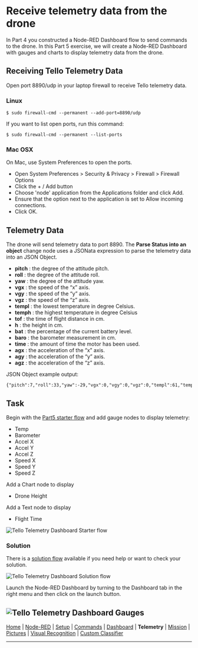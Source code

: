 # Receive telemetry data from the drone
In Part 4 you constructed a Node-RED Dashboard flow to send commands to the drone. In this Part 5 exercise, we will create a Node-RED Dashboard with gauges and charts to display telemetry data from the drone.

## Receiving Tello Telemetry Data

Open port 8890/udp in your laptop firewall to receive Tello telemetry data.

### Linux
```
$ sudo firewall-cmd --permanent --add-port=8890/udp
```

If you want to list open ports, run this command:
```
$ sudo firewall-cmd --permanent --list-ports
```

### Mac OSX
On Mac, use System Preferences to open the ports.
- Open System Preferences > Security & Privacy > Firewall > Firewall Options
- Click the + / Add button
- Choose 'node' application from the Applications folder and click Add.
- Ensure that the option next to the application is set to Allow incoming connections.
- Click OK.

## Telemetry Data
The drone will send telemetry data to port 8890.  The **Parse Status into an object** change node uses a JSONata expression to parse the telemetry data into an JSON Object.

- **pitch** : the degree of the attitude pitch.
- **roll** : the degree of the attitude roll.
- **yaw** : the degree of the attitude yaw.
- **vgx** : the speed of the “x” axis.
- **vgy** : the speed of the “y” axis.
- **vgz** : the speed of the “z” axis.
- **templ** : the lowest temperature in degree Celsius.
- **temph** : the highest temperature in degree Celsius
- **tof** : the time of flight distance in cm.
- **h** : the height in cm.
- **bat** : the percentage of the current battery level.
- **baro** : the barometer measurement in cm.
- **time** : the amount of time the motor has been used.
- **agx** : the acceleration of the “x” axis.
- **agy** : the acceleration of the “y” axis.
- **agz** : the acceleration of the “z” axis.

JSON Object example output:
```
{"pitch":7,"roll":33,"yaw":-29,"vgx":0,"vgy":0,"vgz":0,"templ":61,"temph":62,"tof":10,"h":0,"bat":43,"baro":39.96,"time":22,"agx":307,"agy":-324,"agz":-930}
```

## Task

Begin with the [Part5 starter flow](/flows/starter/part5_starter.json) and add gauge nodes to display telemetry:

- Temp
- Barometer
- Accel X
- Accel Y
- Accel Z
- Speed X
- Speed Y
- Speed Z

Add a Chart node to display
- Drone Height

Add a Text node to display
- Flight Time

![Tello Telemetry Dashboard Starter flow](/docs/screenshots/NodeRED-Tello-Telemetry-Starter-flow.png?raw=true "Tello Telemetry Starter flow")

### Solution

There is a [solution flow](/flows/solutions/part5_solution.json) available if you need help or want to check your solution.

![Tello Telemetry Dashboard Solution flow](/docs/screenshots/NodeRED-Tello-Telemetry-Solution-flow.png?raw=true "Tello Telemetry Dashboard Solution flow")

Launch the Node-RED Dashboard by turning to the Dashboard tab in the right menu and then click on the launch button.

![Tello Telemetry Dashboard Gauges](/docs/screenshots/NodeRED-Tello-Telemetry-Dashboard-Solution.png?raw=true "Tello Telemetry Dashboard Solution")
---

[Home](/README.md) | [Node-RED](/docs/PART1.md) | [Setup](/docs/PART2.md) | [Commands](/docs/PART3.md) | [Dashboard](/docs/PART4.md) | **Telemetry** | [Mission](/docs/PART6.md) | [Pictures](/docs/PART7.md) | [Visual Recognition](/docs/PART8.md) | [Custom Classifier](/docs/PART9.md)

---
